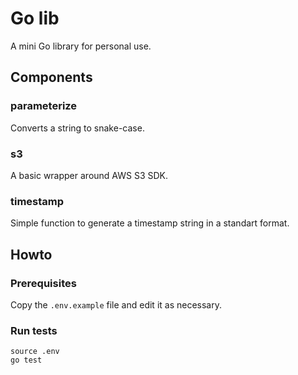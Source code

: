 # Go lib

A mini Go library for personal use.

## Components

### parameterize

Converts a string to snake-case.

### s3

A basic wrapper around AWS S3 SDK.

### timestamp

Simple function to generate a timestamp string in a standart format.

## Howto

### Prerequisites

Copy the `.env.example` file and edit it as necessary.

### Run tests

```
source .env
go test
```
